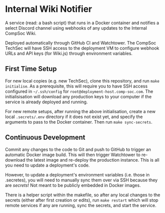 # Internal Wiki Notifier

A service (read: a bash script) that runs in a Docker container and notifies
a select Discord channel using webhooks of any updates to the Internal CompSoc
Wiki.

Deployed automatically through GitHub CI and Watchtower. The CompSoc TechSec
will have SSH access to the deployment VM to configure webhook URLs and API keys
(for Wiki.js) through environment variables.

## First Time Setup

For new local copies (e.g. new TechSec), clone this repository, and run
`make initialise`. As a prerequisite, this will require you to have SSH access
configured in `~/.ssh/config` for `root@deployment-host.comp-soc.com`. The
initialisisation will download any production keys to your computer if the
service is already deployed and running.

For new remote setups, after running the above initialisation, create a new
local `.secrets/.env` directory if it does not exist yet, and specify the
arguments to pass to the Docker container. Then run `make sync-secrets`.

## Continuous Development

Commit any changes to the code to Git and push to GitHub to trigger an automatic
Docker image build. This will then trigger Watchtower to re-download the latest
image and re-deploy the production instance. This is all you need to update a
deployment's code.

However, to update a deployment's environment variables (i.e. those in .secretes),
you will need to manually sync them over via SSH because they are *secrets*!
Not meant to be publicly embedded in Docker images.

There is a helper script within the makefile, so after any local changes to the
secrets (either after first creation or edits), run `make restart` which will
stop remote services if any are running, sync the secrets, and start the service.
